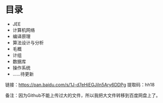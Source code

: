 # 目录

- JEE
- 计算机网络
- 编译原理
- 算法设计与分析
- 毛概
- 计组
- 数据库
- 操作系统
- ......待更新


链接：https://pan.baidu.com/s/1J-d7eHiEGJiln5Ary6DDPg 
提取码：hh18 

备注：因为Github不能上传过大的文件，所以我把大文件转移到百度网盘上了。
